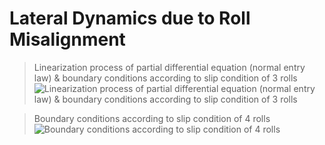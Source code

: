 # Lateral Dynamics due to Roll Misalignment

> Linearization process of partial differential equation (normal entry law) & boundary conditions according to slip condition of 3 rolls
![Linearization process of partial differential equation (normal entry law) & boundary conditions according to slip condition of 3 rolls](https://user-images.githubusercontent.com/42334717/185821863-64994e98-2702-427f-9c50-f4c6eb057f5a.png)

> Boundary conditions according to slip condition of 4 rolls
![Boundary conditions according to slip condition of 4 rolls](https://user-images.githubusercontent.com/42334717/185844191-28517cd1-221d-4afc-9bfc-aad70b40ae87.png)